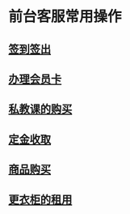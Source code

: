 # 前台客服常用操作

## [签到签出](qian-dao/qian-dao-qian-chu.md)

## [办理会员卡](hui-yuan-guan-li/ban-li-hui-yuan-qia.md)

## [私教课的购买](si-jiao-guan-li/si-jiao-ke-de-gou-mai.md)

## [定金收取](ding-jin-guan-li/ding-jin-shou-qu.md)

## [商品购买](shang-pin-guan-li/shang-pin-gou-mai.md)

## [更衣柜的租用](geng-yi-gui-guan-li/untitled.md)



